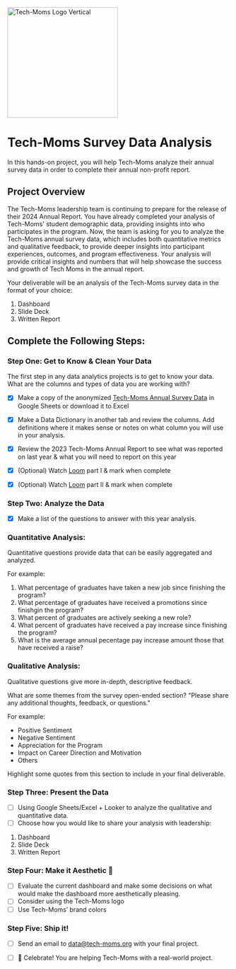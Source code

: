 <img width="250" alt="Tech-Moms Logo Vertical" src="https://github.com/user-attachments/assets/b98d7ed8-150c-4a2a-9102-c4cfa4e91d01">

# Tech-Moms Survey Data Analysis

In this hands-on project, you will help Tech-Moms analyze their annual survey data in order to complete their annual non-profit report.

## Project Overview

The Tech-Moms leadership team is continuing to prepare for the release of their 2024 Annual Report. You have already completed your analysis of Tech-Moms' student demographic data, providing insights into who participates in the program. Now, the team is asking for you to analyze the Tech-Moms annual survey data, which includes both quantitative metrics and qualitative feedback, to provide deeper insights into participant experiences, outcomes, and program effectiveness. Your analysis will provide critical insights and numbers that will help showcase the success and growth of Tech Moms in the annual report. 

Your deliverable will be an analysis of the Tech-Moms survey data in the format of your choice: 
1. Dashboard
2. Slide Deck
3. Written Report

## Complete the Following Steps:

### Step One: Get to Know & Clean Your Data

The first step in any data analytics projects is to get to know your data. What are the columns and types of data you are working with? 

- [x] Make a copy of the anonymized [Tech-Moms Annual Survey Data](https://docs.google.com/spreadsheets/d/1Rf9-nhBHtUWr0t4c0paNZaaJhFpDMU8lAIbeBR_uk0Q/edit?usp=sharing) in Google Sheets or download it to Excel
- [x] Make a Data Dictionary in another tab and review the columns. Add definitions where it makes sense or notes on what column you will use in your analysis.
- [x] Review the 2023 Tech-Moms Annual Report to see what was reported on last year & what you will need to report on this year 

- [x] (Optional) Watch [Loom](https://www.loom.com/share/4038b5ef09a74bcba1d05de09aa8f0b7) part I & mark when complete
- [x] (Optional) Watch [Loom](https://www.loom.com/share/61d0bf36e3f8495dbb9db7cdfd1cc41d?sid=42dc15f2-6390-4eb5-b74f-7d8e909d40f4) part II & mark when complete

### Step Two: Analyze the Data 

- [x] Make a list of the questions to answer with this year analysis. 

### Quantitative Analysis: 

Quantitative questions provide data that can be easily aggregated and analyzed.

For example: 

1. What percentage of graduates have taken a new job since finishing the program?
2. What percentage of graduates have received a promotions since finishgin the program?
3. What percent of graduates are actively seeking a new role?
4. What percent of graduates have received a pay increase since finishing the program?
5. What is the average annual pecentage pay increase amount those that have received a raise?

### Qualitative Analysis: 

Qualitative questions give more in-depth, descriptive feedback.

What are some themes from the survey open-ended section? "Please share any additional thoughts, feedback, or questions."

For example: 
- Positive Sentiment
- Negative Sentiment
- Appreciation for the Program
- Impact on Career Direction and Motivation
- Others 

Highlight some quotes from this section to include in your final deliverable. 

### Step Three: Present the Data 

- [ ] Using Google Sheets/Excel + Looker to analyze the qualitative and quantitative data.
- [ ] Choose how you would like to share your analysis with leadership:
1. Dashboard
2. Slide Deck
3. Written Report

### Step Four: Make it Aesthetic 💅

- [ ] Evaluate the current dashboard and make some decisions on what would make the dashboard more aesthetically pleasing.
- [ ] Consider using the Tech-Moms logo 
- [ ] Use Tech-Moms’ brand colors

### Step Five: Ship it! 

- [ ] Send an email to data@tech-moms.org with your final project.
- [ ] 🎉 Celebrate! You are helping Tech-Moms with a real-world project. 




